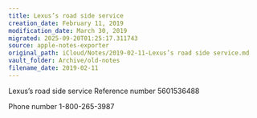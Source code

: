 ```yaml
---
title: Lexus’s road side service
creation_date: February 11, 2019
modification_date: March 30, 2019
migrated: 2025-09-20T01:25:17.311743
source: apple-notes-exporter
original_path: iCloud/Notes/2019-02-11-Lexus’s road side service.md
vault_folder: Archive/old-notes
filename_date: 2019-02-11
---
```



Lexus’s road side service
Reference number 
5601536488

Phone number
1-800-265-3987

